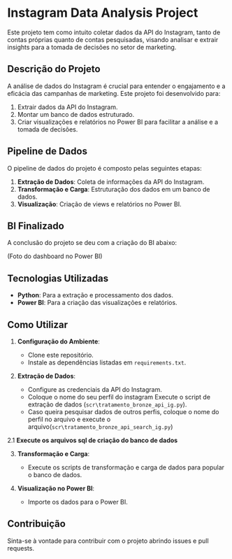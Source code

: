 # Instagram Data Analysis Project

Este projeto tem como intuito coletar dados da API do Instagram, tanto de contas próprias quanto de contas pesquisadas, visando analisar e extrair insights para a tomada de decisões no setor de marketing.

## Descrição do Projeto

A análise de dados do Instagram é crucial para entender o engajamento e a eficácia das campanhas de marketing. Este projeto foi desenvolvido para:

1. Extrair dados da API do Instagram.
2. Montar um banco de dados estruturado.
3. Criar visualizações e relatórios no Power BI para facilitar a análise e a tomada de decisões.

## Pipeline de Dados

O pipeline de dados do projeto é composto pelas seguintes etapas:

1. **Extração de Dados**: Coleta de informações da API do Instagram.
2. **Transformação e Carga**: Estruturação dos dados em um banco de dados.
3. **Visualização**: Criação de views e relatórios no Power BI.

## BI Finalizado

A conclusão do projeto se deu com a criação do BI abaixo:

(Foto do dashboard no Power BI)

## Tecnologias Utilizadas

- **Python**: Para a extração e processamento dos dados.
- **Power BI**: Para a criação das visualizações e relatórios.

## Como Utilizar

1. **Configuração do Ambiente**:
   - Clone este repositório.
   - Instale as dependências listadas em `requirements.txt`.

2. **Extração de Dados**:
   - Configure as credenciais da API do Instagram.
   - Coloque o nome do seu perfil do instagram Execute o script de extração de dados (`scr\tratamento_bronze_api_ig.py`).
   - Caso queira pesquisar dados de outros perfis, coloque o nome do perfil no arquivo e execute o arquivo(`scr\tratamento_bronze_api_search_ig.py`)

2.1 **Execute os arquivos sql de criação do banco de dados**

3. **Transformação e Carga**:
   - Execute os scripts de transformação e carga de dados para popular o banco de dados.

4. **Visualização no Power BI**:
   - Importe os dados para o Power BI.

## Contribuição

Sinta-se à vontade para contribuir com o projeto abrindo issues e pull requests.
